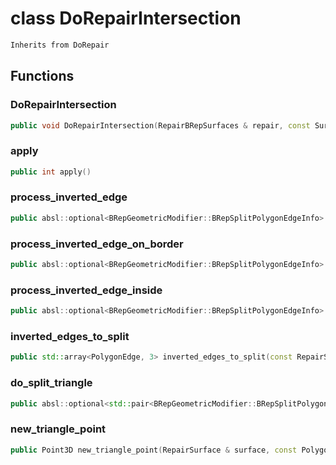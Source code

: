 # class DoRepairIntersection


```cpp
Inherits from DoRepair
```



## Functions

### DoRepairIntersection

```cpp
public void DoRepairIntersection(RepairBRepSurfaces & repair, const Surface3D & edge_surface, const PolygonEdge & edge, const Surface3D & triangles_surface, index_t triangle)
```


### apply

```cpp
public int apply()
```


### process_inverted_edge

```cpp
public absl::optional<BRepGeometricModifier::BRepSplitPolygonEdgeInfo> process_inverted_edge(RepairSurface & surface, const PolygonEdge & edge)
```


### process_inverted_edge_on_border

```cpp
public absl::optional<BRepGeometricModifier::BRepSplitPolygonEdgeInfo> process_inverted_edge_on_border(RepairSurface & surface, const PolygonEdge & edge)
```


### process_inverted_edge_inside

```cpp
public absl::optional<BRepGeometricModifier::BRepSplitPolygonEdgeInfo> process_inverted_edge_inside(RepairSurface & surface, const PolygonEdge & edge)
```


### inverted_edges_to_split

```cpp
public std::array<PolygonEdge, 3> inverted_edges_to_split(const RepairSurface & surface, index_t trgl)
```


### do_split_triangle

```cpp
public absl::optional<std::pair<BRepGeometricModifier::BRepSplitPolygonEdgeInfo, Point3D> > do_split_triangle(const PolygonEdge & edge)
```


### new_triangle_point

```cpp
public Point3D new_triangle_point(RepairSurface & surface, const PolygonEdge & edge)
```




